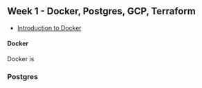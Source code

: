 ## Week 1 - Docker, Postgres, GCP, Terraform

* [Introduction to Docker](#de-zoomcamp---introduction-to-docker)
<!-- * [Introduction to Postgres](#de-zoomcamp---introduction-to-postgres) -->

#### Docker

Docker is 

### Postgres

